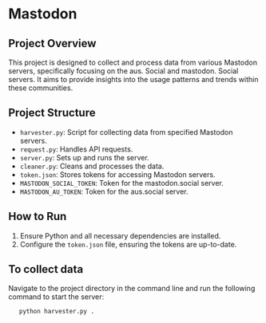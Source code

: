 # Mastodon

## Project Overview
This project is designed to collect and process data from various Mastodon servers, specifically focusing on the aus. Social and mastodon. Social servers. It aims to provide insights into the usage patterns and trends within these communities.

## Project Structure
- `harvester.py`: Script for collecting data from specified Mastodon servers.
- `request.py`: Handles API requests.
- `server.py`: Sets up and runs the server.
- `cleaner.py`: Cleans and processes the data.
- `token.json`: Stores tokens for accessing Mastodon servers.
- `MASTODON_SOCIAL_TOKEN`: Token for the mastodon.social server.
- `MASTODON_AU_TOKEN`: Token for the aus.social server.

## How to Run
1. Ensure Python and all necessary dependencies are installed.
2. Configure the `token.json` file, ensuring the tokens are up-to-date.


## To collect data
Navigate to the project directory in the command line and run the following command to start the server:
```bash
   python harvester.py .
